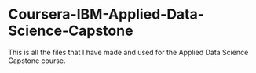 # Coursera-IBM-Applied-Data-Science-Capstone

This is all the files that I have made and used for the Applied Data Science Capstone course.
